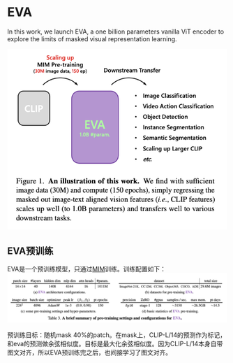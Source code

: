 # EVA

In this work, we launch EVA, a one billion parameters vanilla ViT encoder to explore the limits of masked visual representation learning.

![](../images/eva.png)

## EVA预训练
EVA是一个预训练模型，只通过[MIM](mim.md)训练。训练配置如下：
![](../images/eva2.png)

预训练目标：随机mask 40%的patch。在mask上，CLIP-L/14的预测作为标记，和eva的预测做余弦相似度。目标是最大化余弦相似度。因为CLIP-L/14本身自带图文对齐，所以EVA预训练完之后，也间接学习了图文对齐。







